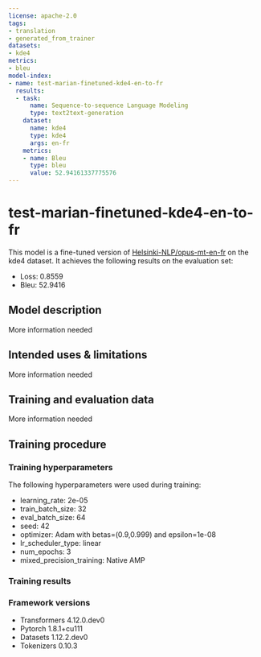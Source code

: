 ```yaml
---
license: apache-2.0
tags:
- translation
- generated_from_trainer
datasets:
- kde4
metrics:
- bleu
model-index:
- name: test-marian-finetuned-kde4-en-to-fr
  results:
  - task:
      name: Sequence-to-sequence Language Modeling
      type: text2text-generation
    dataset:
      name: kde4
      type: kde4
      args: en-fr
    metrics:
    - name: Bleu
      type: bleu
      value: 52.94161337775576
---
```


<!-- This model card has been generated automatically according to the information the Trainer had access to. You
should probably proofread and complete it, then remove this comment. -->

# test-marian-finetuned-kde4-en-to-fr

This model is a fine-tuned version of [Helsinki-NLP/opus-mt-en-fr](https://huggingface.co/Helsinki-NLP/opus-mt-en-fr) on the kde4 dataset.
It achieves the following results on the evaluation set:
- Loss: 0.8559
- Bleu: 52.9416

## Model description

More information needed

## Intended uses & limitations

More information needed

## Training and evaluation data

More information needed

## Training procedure

### Training hyperparameters

The following hyperparameters were used during training:
- learning_rate: 2e-05
- train_batch_size: 32
- eval_batch_size: 64
- seed: 42
- optimizer: Adam with betas=(0.9,0.999) and epsilon=1e-08
- lr_scheduler_type: linear
- num_epochs: 3
- mixed_precision_training: Native AMP

### Training results



### Framework versions

- Transformers 4.12.0.dev0
- Pytorch 1.8.1+cu111
- Datasets 1.12.2.dev0
- Tokenizers 0.10.3
